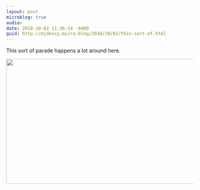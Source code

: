```yaml
---
layout: post
microblog: true
audio: 
date: 2018-10-02 11:36:14 -0400
guid: http://mjdescy.micro.blog/2018/10/02/this-sort-of.html
---
```

This sort of parade happens a lot around here.

<img src="http://micro.mjdescy.me/uploads/2018/f5c099f3d4.jpg" width="600" height="337" />
